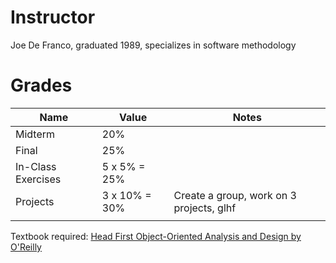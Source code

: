 # Instructor
Joe De Franco, graduated 1989, specializes in software methodology
# Grades
| Name               | Value         | Notes                                    |
| ------------------ | ------------- | ---------------------------------------- |
| Midterm            | 20%           |                                          |
| Final              | 25%           |                                          |
| In-Class Exercises | 5 x 5% = 25%  |                                          |
| Projects           | 3 x 10% = 30% | Create a group, work on 3 projects, glhf |
|                    |               |                                          |
Textbook required: [Head First Object-Oriented Analysis and Design by O'Reilly](https://learning.oreilly.com/library/view/head-first-object-oriented/0596008678/?sso_link=yes&sso_link_from=sheridancollege)
